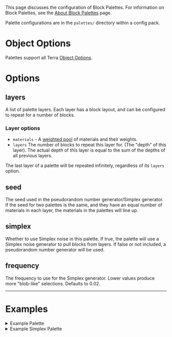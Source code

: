 This page discusses the configuration of Block Palettes. For information on Block Palettes, see the [About Block
Palettes](./Block-Palettes) page.

Palette configurations are in the `palettes/` directory within a config pack.  

# Object Options
Palettes support all Terra [Object Options](./Objects).

# Options

## layers
A list of palette layers. Each layer has a block layout, and can be configured to repeat for a number of blocks.
### Layer options
* `materials` - A [weighted pool](./Weighted-Pools) of materials and their weights.
* `layers` The number of blocks to repeat this layer for. (The "depth" of this layer). The actual depth of this layer is
equal to the sum of the depths of all previous layers.    

The last layer of a palette will be repeated infinitely, regardless of its `layers` option.
## seed
The seed used in the pseudorandom number generator/Simplex generator. If the seed for two palettes is the same, and they
have an equal number of materials in each layer, the materials in the palettes will line up.

## simplex
Whether to use Simplex noise in this palette. If true, the palette will use a Simplex noise generator to pull blocks
from layers. If false or not included, a pseudorandom number generator will be used.

## frequency
The frequency to use for the Simplex generator. Lower values produce more "blob-like" selections. Defaults to 0.02.

***

# Examples
<details>
<summary>Example Palette</summary>

An example palette that generates 1 layer of Grass Blocks, 2 layers of Dirt underneath, then Stone for all
remaining blocks. Its ID is `GRASSY`.
```yaml
layers:
  - materials:
      - "minecraft:grass_block": 1
    layers: 1
  - materials:
      - "minecraft:dirt": 1
    layers: 2
  - materials:
      - "minecraft:stone": 1
    layers: 1
id: GRASSY
```

</details>

<details>
<summary>Example Simplex Palette</summary>

An example palette that generates 2 layers of simplex-distributed Gravel, Dirt, and Sand. Dirt is more common,
weighted at 4/7, followed by sand at 2/7, then gravel at 1/7. The seed of the Simplex generator is 3, and
its frequency has been set to 0.05.   
Subsequent layers are Stone.
```yaml
layers:
  - materials:
      - "minecraft:gravel": 1
      - "minecraft:dirt": 4
      - "minecraft:sand": 2
    layers: 2
  - materials:
      - "minecraft:stone": 1
    layers: 1
id: RIVER_BOTTOM
simplex: true
frequency: 0.05
seed: 3
```

</details>